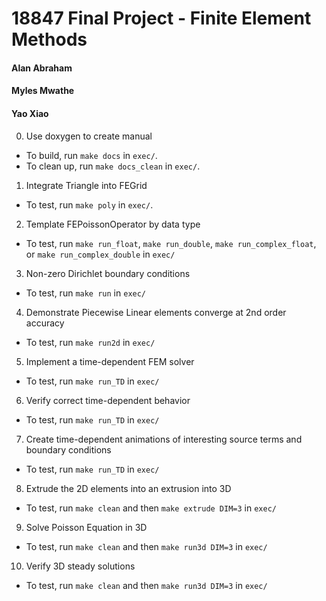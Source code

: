 # 18847 Final Project - Finite Element Methods
 
 #### Alan Abraham
 #### Myles Mwathe
 #### Yao Xiao
 
 0. Use doxygen to create manual
- To build, run `make docs` in `exec/`.
- To clean up, run `make docs_clean` in `exec/`.
 
 1. Integrate Triangle into FEGrid
- To test, run `make poly` in `exec/`.

 2. Template FEPoissonOperator by data type
- To test, run `make run_float`, `make run_double`, `make run_complex_float`, or `make run_complex_double` in `exec/`

 3. Non-zero Dirichlet boundary conditions
- To test, run `make run` in `exec/`

 4. Demonstrate Piecewise Linear elements converge at 2nd order accuracy
- To test, run `make run2d` in `exec/`
 5. Implement a time-dependent FEM solver
- To test, run `make run_TD` in `exec/`
 6. Verify correct time-dependent behavior
- To test, run `make run_TD` in `exec/`
 7. Create time-dependent animations of interesting source terms and boundary conditions
- To test, run `make run_TD` in `exec/`
 8. Extrude the 2D elements into an extrusion into 3D
- To test, run `make clean` and then `make extrude DIM=3` in `exec/`
 9. Solve Poisson Equation in 3D
- To test, run `make clean` and then `make run3d DIM=3` in `exec/`
 10. Verify 3D steady solutions
- To test, run `make clean` and then `make run3d DIM=3` in `exec/`